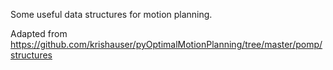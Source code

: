 Some useful data structures for motion planning.

Adapted from https://github.com/krishauser/pyOptimalMotionPlanning/tree/master/pomp/structures